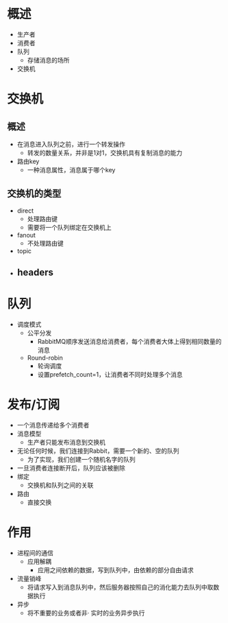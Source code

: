 # 概述
- 生产者
- 消费者
- 队列
	- 存储消息的场所
- 交换机			

# 交换机
## 概述
- 在消息进入队列之前，进行一个转发操作
	- 转发的数量关系，并非是1对1，交换机具有复制消息的能力
- 路由key
	- 一种消息属性，消息属于哪个key

## 交换机的类型
- direct
	- 处理路由键
	- 需要将一个队列绑定在交换机上
- fanout
	- 不处理路由键
- topic
- headers 
	- 

# 队列
- 调度模式
	- 公平分发
		- RabbitMQ顺序发送消息给消费者，每个消费者大体上得到相同数量的消息
	- Round-robin 
		- 轮询调度
		- 设置prefetch_count=1，让消费者不同时处理多个消息		

# 发布/订阅
- 一个消息传递给多个消费者
- 消息模型
	- 生产者只能发布消息到交换机
- 无论任何时候，我们连接到Rabbit，需要一个新的、空的队列
	- 为了实现，我们创建一个随机名字的队列
- 一旦消费者连接断开后，队列应该被删除
- 绑定
	- 交换机和队列之间的关联
- 路由
	- 直接交换			

# 作用
- 进程间的通信		
	- 应用解耦
		- 应用之间依赖的数据，写到队列中，由依赖的部分自由请求	
- 流量销峰
	- 将请求写入到消息队列中，然后服务器按照自己的消化能力去队列中取数据执行
- 异步
	- 将不重要的业务或者非·	实时的业务异步执行		